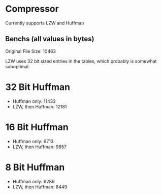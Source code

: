 # Compressor
Currently supports LZW and Huffman

## Benchs (all values in bytes)
Original File Size: 10463 

LZW uses 32 bit sized entries in the tables, which probably is somewhat suboptimal.

# 32 Bit Huffman
- Huffman only: 11433
- LZW, then Huffman: 12181

# 16 Bit Huffman
- Huffman only: 6713
- LZW, then Huffman: 9857

# 8 Bit Huffman
- Huffman only: 6286
- LZW, then Huffman: 8449
